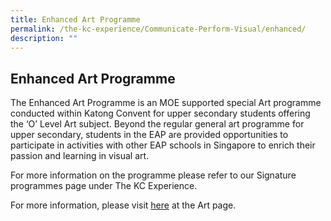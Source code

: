 ```yaml
---
title: Enhanced Art Programme
permalink: /the-kc-experience/Communicate-Perform-Visual/enhanced/
description: ""
---
```

## Enhanced Art Programme

The Enhanced Art Programme is an MOE supported special Art programme conducted within Katong Convent for upper secondary students offering the ‘O’ Level Art subject. Beyond the regular general art programme for upper secondary, students in the EAP are provided opportunities to participate in activities with other EAP schools in Singapore to enrich their passion and learning in visual art.

For more information on the programme please refer to our Signature programmes page under The KC Experience.

For more information, please visit [here](/learning/Departments/art/) at the Art page.
